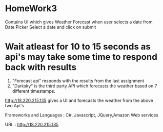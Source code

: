# HomeWork3

Contains UI which gives Weather Forecast when user selects a date from Date Picker
Select a date and click on submit

# Wait atleast for 10 to 15 seconds as api's may take some time to respond back with results

1) "Forecast api" responds with the results from the last assignment
2) "Darksky" is the third party API which forecasts the weather based on 7 different timestamps.

http://18.220.215.135 gives a UI and forecasts the weather from the above two Api's

Frameworks and Languages : C#, Javascript, JQuery,Amazon Web services

URL : http://18.220.215.135


